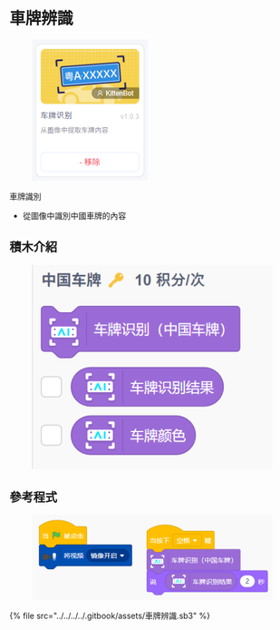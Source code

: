 # 車牌辨識

<figure><img src="../../../../.gitbook/assets/image (9) (1) (1) (1) (1).png" alt=""><figcaption></figcaption></figure>

車牌識別

* 從圖像中識別中國車牌的內容

## 積木介紹

<figure><img src="../../../../.gitbook/assets/image (10) (1) (1) (1) (1).png" alt=""><figcaption></figcaption></figure>

## 參考程式

<figure><img src="../../../../.gitbook/assets/image (7) (1) (1) (1) (1) (1).png" alt=""><figcaption></figcaption></figure>

{% file src="../../../../.gitbook/assets/車牌辨識.sb3" %}

